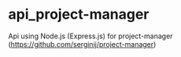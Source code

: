 # api_project-manager
Api using Node.js (Express.js) for project-manager (https://github.com/serginij/project-manager)
